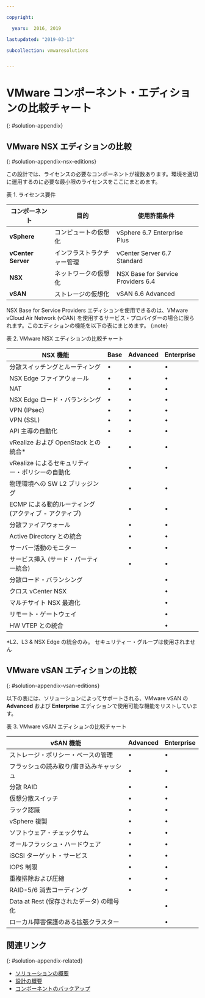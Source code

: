 ```yaml
---

copyright:

  years:  2016, 2019

lastupdated: "2019-03-13"

subcollection: vmwaresolutions


---
```


# VMware コンポーネント・エディションの比較チャート
{: #solution-appendix}

## VMware NSX エディションの比較
{: #solution-appendix-nsx-editions}

この設計では、ライセンスの必要なコンポーネントが複数あります。環境を適切に運用するのに必要な最小限のライセンスをここにまとめます。

表 1. ライセンス要件

コンポーネント | 目的 | 使用許諾条件
----------|---------|-------------
**vSphere** | コンピュートの仮想化 | vSphere 6.7 Enterprise Plus
**vCenter Server** | インフラストラクチャー管理 | vCenter Server 6.7 Standard
**NSX** | ネットワークの仮想化 | NSX Base for Service Providers 6.4
**vSAN** | ストレージの仮想化 | vSAN 6.6 Advanced  

NSX Base for Service Providers エディションを使用できるのは、VMware vCloud Air Network (vCAN) を使用するサービス・プロバイダーの場合に限られます。このエディションの機能を以下の表にまとめます。
{:note}

表 2. VMware NSX エディションの比較チャート

| NSX 機能                                   | Base | Advanced | Enterprise |
|-----------------------------------------------|------|----------|------------|
| 分散スイッチングとルーティング             | •    | •        | •          |
| NSX Edge ファイアウォール                             | •    | •        | •          |
| NAT                                           | •    | •        | •          |
| NSX Edge ロード・バランシング                       | •    | •        | •          |
| VPN (IPsec)                                   | •    | •        | •          |
| VPN (SSL)                                     | •    | •        | •          |
| API 主導の自動化                         | •    | •        | •          |
| vRealize および OpenStack との統合\*     | •    | •        | •          |
| vRealize によるセキュリティー・ポリシーの自動化 |      | •        | •          |
| 物理環境への SW L2 ブリッジング        |      | •        | •          |
| ECMP による動的ルーティング (アクティブ - アクティブ)     |      | •        | •          |
| 分散ファイアウォール                       |      | •        | •          |
| Active Directory との統合             |      | •        | •          |
| サーバー活動のモニター                    |      | •        | •          |
| サービス挿入 (サード・パーティー統合)     |      | •        | •          |
| 分散ロード・バランシング                    |      |          | •          |
| クロス vCenter NSX                             |      |          | •          |
| マルチサイト NSX 最適化                  |      |          | •          |
| リモート・ゲートウェイ                                |      |          | •          |
| HW VTEP との統合                     |      |          | •          |
\*L2、L3 & NSX Edge の統合のみ。 セキュリティー・グループは使用されません

## VMware vSAN エディションの比較
{: #solution-appendix-vsan-editions}

以下の表には、ソリューションによってサポートされる、VMware vSAN の **Advanced** および **Enterprise** エディションで使用可能な機能をリストしています。

表 3. VMware vSAN エディションの比較チャート

| vSAN 機能                                    | Advanced | Enterprise |
|-------------------------------------------------|----------|------------|
| ストレージ・ポリシー・ベースの管理                 | •        | •          |
| フラッシュの読み取り/書き込みキャッシュ                        | •        | •          |
| 分散 RAID                                | •        | •          |
| 仮想分散スイッチ                      | •        | •          |
| ラック認識                                  | •        | •          |
| vSphere 複製                             | •        | •          |
| ソフトウェア・チェックサム                               | •        | •          |
| オールフラッシュ・ハードウェア                              | •        | •          |
| iSCSI ターゲット・サービス                            | •        | •          |
| IOPS 制限                                      | •        | •          |
| 重複排除および圧縮                   | •        | •          |
| RAID-5/6 消去コーディング                         | •        | •          |
| Data at Rest (保存されたデータ) の暗号化                         |          | •          |
| ローカル障害保護のある拡張クラスター |          | •          |

## 関連リンク
{: #solution-appendix-related}

* [ソリューションの概要](/docs/services/vmwaresolutions/archiref/solution?topic=vmware-solutions-solution_overview)
* [設計の概要](/docs/services/vmwaresolutions/archiref/solution?topic=vmware-solutions-design_overview)
* [コンポーネントのバックアップ](/docs/services/vmwaresolutions/archiref/solution?topic=vmware-solutions-solution_backingup)
